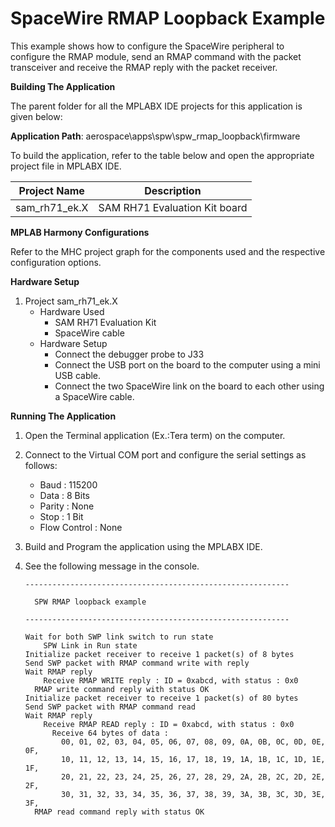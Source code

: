 # SpaceWire RMAP Loopback Example

This example shows how to configure the SpaceWire peripheral to configure the RMAP module, send an RMAP command with the packet transceiver and receive the RMAP reply with the packet receiver.

**Building The Application**

The parent folder for all the MPLABX IDE projects for this application is given below:

**Application Path**: aerospace\apps\spw\spw_rmap_loopback\firmware

To build the application, refer to the table below and open the appropriate project file in MPLABX IDE.

| Project Name  | Description   |
| ------------- |:-------------:|
| sam_rh71_ek.X | SAM RH71 Evaluation Kit board  |

**MPLAB Harmony Configurations**

Refer to the MHC project graph for the components used and the respective configuration options.

**Hardware Setup**

1. Project sam_rh71_ek.X
    * Hardware Used
        * SAM RH71 Evaluation Kit
        * SpaceWire cable
    * Hardware Setup
        * Connect the debugger probe to J33
        * Connect the USB port on the board to the computer using a mini USB cable.
        * Connect the two SpaceWire link on the board to each other using a SpaceWire cable.

**Running The Application**

1. Open the Terminal application (Ex.:Tera term) on the computer.
2. Connect to the Virtual COM port and configure the serial settings as follows:
    * Baud : 115200
    * Data : 8 Bits
    * Parity : None
    * Stop : 1 Bit
    * Flow Control : None
3. Build and Program the application using the MPLABX IDE.
4. See the following message in the console.

    ```console
    -----------------------------------------------------------

      SPW RMAP loopback example

    -----------------------------------------------------------

    Wait for both SWP link switch to run state
        SPW Link in Run state
    Initialize packet receiver to receive 1 packet(s) of 8 bytes
    Send SWP packet with RMAP command write with reply
    Wait RMAP reply
        Receive RMAP WRITE reply : ID = 0xabcd, with status : 0x0
      RMAP write command reply with status OK
    Initialize packet receiver to receive 1 packet(s) of 80 bytes
    Send SWP packet with RMAP command read
    Wait RMAP reply
        Receive RMAP READ reply : ID = 0xabcd, with status : 0x0
          Receive 64 bytes of data :
            00, 01, 02, 03, 04, 05, 06, 07, 08, 09, 0A, 0B, 0C, 0D, 0E, 0F,
            10, 11, 12, 13, 14, 15, 16, 17, 18, 19, 1A, 1B, 1C, 1D, 1E, 1F,
            20, 21, 22, 23, 24, 25, 26, 27, 28, 29, 2A, 2B, 2C, 2D, 2E, 2F,
            30, 31, 32, 33, 34, 35, 36, 37, 38, 39, 3A, 3B, 3C, 3D, 3E, 3F,
      RMAP read command reply with status OK
    ```
